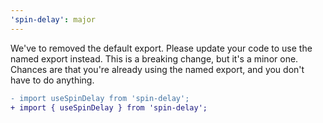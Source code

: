 ```yaml
---
'spin-delay': major
---
```


We've to removed the default export. Please update your code to use the named
export instead. This is a breaking change, but it's a minor one. Chances are
that you're already using the named export, and you don't have to do anything.

```diff
- import useSpinDelay from 'spin-delay';
+ import { useSpinDelay } from 'spin-delay';
```
